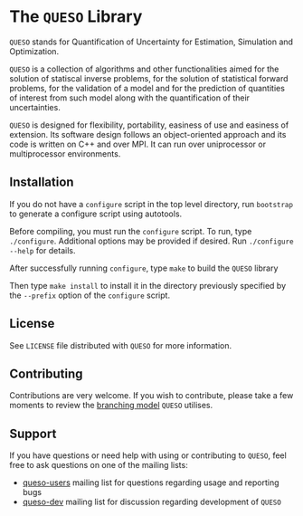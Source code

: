 The `QUESO` Library
=================

`QUESO` stands for Quantification of Uncertainty for Estimation,
Simulation and Optimization.

`QUESO` is a collection of algorithms and other functionalities aimed
for the solution of statiscal inverse problems, for the solution of
statistical forward problems, for the validation of a model and for
the prediction of quantities of interest from such model along with
the quantification of their uncertainties.

`QUESO` is designed for flexibility, portability, easiness of use and
easiness of extension. Its software design follows an object-oriented
approach and its code is written on C++ and over MPI. It can run over
uniprocessor or multiprocessor environments.

Installation
------------

If you do not have a `configure` script in the top level directory,
run `bootstrap` to generate a configure script using autotools.

Before compiling, you must run the `configure` script.  To run, type
`./configure`.  Additional options may be provided if desired.  Run
`./configure --help` for details.

After successfully running `configure`, type `make` to build the
`QUESO` library

Then type `make install` to install it in the directory previously
specified by the `--prefix` option of the `configure` script.

License
-------

See `LICENSE` file distributed with `QUESO` for more information.

Contributing
------------

Contributions are very welcome.  If you wish to contribute, please take a few
moments to review the [branching
model](http://nvie.com/posts/a-successful-git-branching-model/) `QUESO`
utilises.

Support
-------

If you have questions or need help with using or contributing to `QUESO`,
feel free to ask questions on one of the mailing lists:

- [queso-users](https://groups.google.com/forum/#!forum/queso-users) mailing
  list for questions regarding usage and reporting bugs
- [queso-dev](https://groups.google.com/forum/#!forum/queso-dev) mailing list
  for discussion regarding development of `QUESO`
